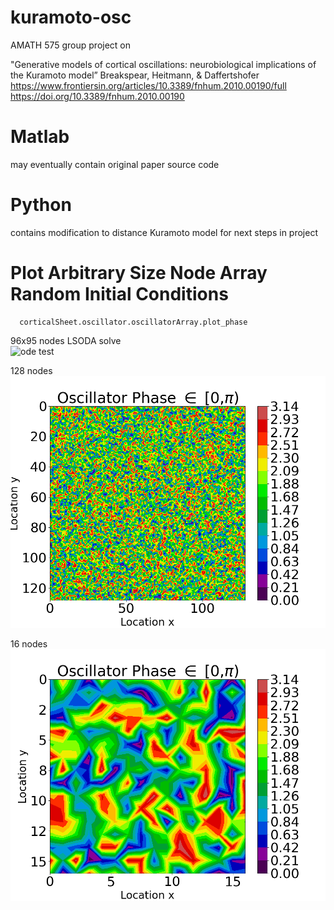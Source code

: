 # kuramoto-osc
AMATH 575 group project on

"Generative models of cortical oscillations: neurobiological implications of the Kuramoto model” Breakspear, Heitmann, & Daffertshofer
https://www.frontiersin.org/articles/10.3389/fnhum.2010.00190/full<br>
https://doi.org/10.3389/fnhum.2010.00190


# Matlab
may eventually contain original paper source code

# Python
contains modification to distance Kuramoto model for next steps in project

# Plot Arbitrary Size Node Array Random Initial Conditions

      corticalSheet.oscillator.oscillatorArray.plot_phase



96x95 nodes  LSODA solve<br>
<img width="1039" alt="ode test" src="https://github.com/chriswilly/kuramoto-osc/blob/main/Python/animation/__keep__/96x96_LSODA_Oscillator%20Phase%20in%20pi_210505_175825598041.gif">

128 nodes<br>
<img width="1039" alt="random ic" src="https://github.com/chriswilly/kuramoto-osc/blob/main/Python/figure_reproduction/Oscillator%20Phase%20in%200pi/Oscillator%20Phase%20in%200pi_210502_211548838946.png">

16 nodes<br>
<img width="1039" alt="random ic" src="https://github.com/chriswilly/kuramoto-osc/blob/main/Python/figure_reproduction/Oscillator%20Phase%20in%200pi/Oscillator%20Phase%20in%200pi_210502_211605985844.png">
